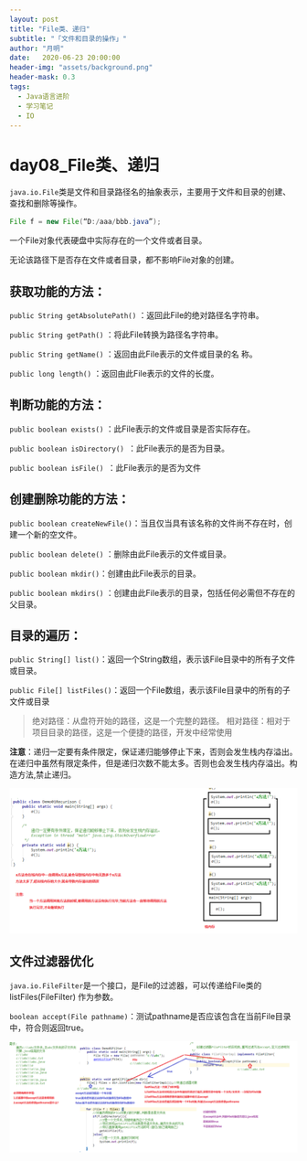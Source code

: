 ```yaml
---
layout: post
title: "File类、递归"
subtitle: "「文件和目录的操作」"
author: "月明"
date:   2020-06-23 20:00:00
header-img: "assets/background.png"
header-mask: 0.3
tags:
  - Java语言进阶
  - 学习笔记
  - IO
---
```

# day08_File类、递归

`java.io.File`类是文件和目录路径名的抽象表示，主要用于文件和目录的创建、查找和删除等操作。

```java
File f = new File(“D:/aaa/bbb.java”);
```

一个File对象代表硬盘中实际存在的一个文件或者目录。

无论该路径下是否存在文件或者目录，都不影响File对象的创建。

## 获取功能的方法：

`public String getAbsolutePath()` ：返回此File的绝对路径名字符串。

`public String getPath()` ：将此File转换为路径名字符串。

`public String getName()` ：返回由此File表示的文件或目录的名
称。

`public long length()` ：返回由此File表示的文件的长度。

## 判断功能的方法：

`public boolean exists()` ：此File表示的文件或目录是否实际存在。

`public boolean isDirectory() `：此File表示的是否为目录。

`public boolean isFile() `：此File表示的是否为文件

## 创建删除功能的方法：

`public boolean createNewFile()`：当且仅当具有该名称的文件尚不存在时，创建一个新的空文件。

`public boolean delete()` ：删除由此File表示的文件或目录。

`public boolean mkdir()`：创建由此File表示的目录。

`public boolean mkdirs()` ：创建由此File表示的目录，包括任何必需但不存在的父目录。

## 目录的遍历：

`public String[] list()`：返回一个String数组，表示该File目录中的所有子文件或目录。

`public File[] listFiles()`：返回一个File数组，表示该File目录中的所有的子文件或目录

> 绝对路径：从盘符开始的路径，这是一个完整的路径。
> 相对路径：相对于项目目录的路径，这是一个便捷的路径，开发中经常使用

**注意**：递归一定要有条件限定，保证递归能够停止下来，否则会发生栈内存溢出。在递归中虽然有限定条件，但是递归次数不能太多。否则也会发生栈内存溢出。构造方法,禁止递归。

![](/assets/image/media/ff78a73cb4e19be031e278e62b67e45d.png)

## 文件过滤器优化

`java.io.FileFilter`是一个接口，是File的过滤器，可以传递给File类的listFiles(FileFilter) 作为参数。

`boolean accept(File pathname)`：测试pathname是否应该包含在当前File目录中，符合则返回true。

![](/assets/image/media/706e07c36f4c1f1b173e5bd5011b053f.png)